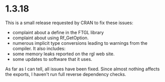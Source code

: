 # 1.3.18

This is a small release requested by CRAN to fix these issues:
 - complaint about a define in the FTGL library
 - complaint about using Rf_GetOption.
 - numerous implicit type conversions leading to warnings from the compiler.
It also includes:
 - some memory leaks reported on the rgl web site.
 - some updates to software that it uses.
 
As far as I can tell, all issues have been fixed.  Since almost
nothing affects the exports, I haven't run full reverse dependency
checks.
